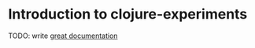 # Introduction to clojure-experiments

TODO: write [great documentation](http://jacobian.org/writing/what-to-write/)
